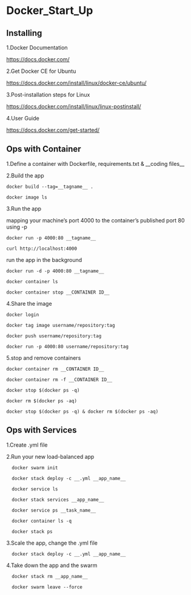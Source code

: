 # Docker_Start_Up

## Installing

1.Docker Documentation

  https://docs.docker.com/

2.Get Docker CE for Ubuntu

  https://docs.docker.com/install/linux/docker-ce/ubuntu/

3.Post-installation steps for Linux

  https://docs.docker.com/install/linux/linux-postinstall/ 

4.User Guide 

  https://docs.docker.com/get-started/
  

## Ops with Container

1.Define a container with Dockerfile, requirements.txt & \_\_coding files\_\_

2.Build the app
    
    docker build --tag=__tagname__ .
    
    docker image ls
    
3.Run the app

  mapping your machine’s port 4000 to the container’s published port 80 using -p

    docker run -p 4000:80 __tagname__
    
    curl http://localhost:4000
    
  run the app in the background
    
    docker run -d -p 4000:80 __tagname__
    
    docker container ls
    
    docker container stop __CONTAINER ID__
    
 4.Share the image
 
    docker login
    
    docker tag image username/repository:tag
    
    docker push username/repository:tag
    
    docker run -p 4000:80 username/repository:tag
    
  5.stop and remove containers
    
    docker container rm __CONTAINER ID__
    
    docker container rm -f __CONTAINER ID__
    
    docker stop $(docker ps -q)
    
    docker rm $(docker ps -aq)
    
    docker stop $(docker ps -q) & docker rm $(docker ps -aq)
  
## Ops with Services

  1.Create .yml file
  
  2.Run your new load-balanced app
      
      docker swarm init
      
      docker stack deploy -c __.yml __app_name__
      
      docker service ls
      
      docker stack services __app_name__
      
      docker service ps __task_name__
      
      docker container ls -q
      
      docker stack ps
   
   3.Scale the app, change the .yml file
   
      docker stack deploy -c __.yml __app_name__
      
   4.Take down the app and the swarm
   
      docker stack rm __app_name__
      
      docker swarm leave --force
